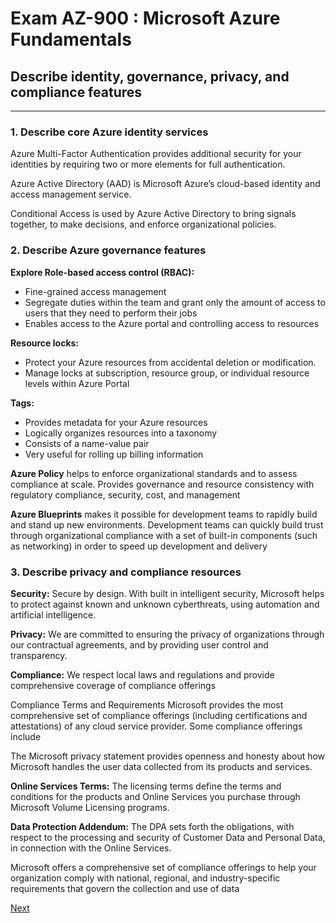 # Exam AZ-900 : Microsoft Azure Fundamentals

## Describe identity, governance, privacy, and compliance features

---

### 1. Describe core Azure identity services 

Azure Multi-Factor Authentication provides additional security for your identities by requiring two or more elements for full authentication. 

Azure Active Directory (AAD) is Microsoft Azure’s cloud-based identity and access management service.

Conditional Access is used by Azure Active Directory to bring signals together, to make decisions, and enforce organizational policies.

### 2. Describe Azure governance features

**Explore Role-based access control (RBAC):**
- Fine-grained access management
- Segregate duties within the team and grant only the amount of access to users that they need to perform their jobs
- Enables access to the Azure portal and controlling access to resources

**Resource locks:**
- Protect your Azure resources from accidental deletion or modification. 
- Manage locks at subscription, resource group, or individual resource levels within Azure Portal

**Tags:**
- Provides metadata for your Azure resources
- Logically organizes resources into a taxonomy
- Consists of a name-value pair
- Very useful for rolling up billing information

**Azure Policy** helps to enforce organizational standards and to assess compliance at scale. Provides governance and resource consistency with regulatory compliance, security, cost, and management

**Azure Blueprints** makes it possible for development teams to rapidly build and stand up new environments. Development teams can quickly build trust through organizational compliance with a set of built-in components (such as networking) in order to speed up development and delivery

### 3. Describe privacy and compliance resources

**Security:** Secure by design. With built in intelligent security, Microsoft helps to protect against known and unknown cyberthreats, using automation and artificial intelligence.

**Privacy:** We are committed to ensuring the privacy of organizations through our contractual agreements, and by providing user control and transparency.

**Compliance:** We respect local laws and regulations and provide comprehensive coverage of compliance offerings

Compliance Terms and Requirements Microsoft provides the most comprehensive set of compliance offerings (including certifications and attestations) of any cloud service provider. Some compliance offerings include

The Microsoft privacy statement provides openness and honesty about how Microsoft 
handles the user data collected from its products and services.

**Online Services Terms:** The licensing terms define the terms and conditions for the products and Online Services you purchase through Microsoft Volume Licensing programs.

**Data Protection Addendum:** The DPA sets forth the obligations, with respect to the processing and security of Customer Data and Personal Data, in connection with the Online Services.

Microsoft offers a comprehensive set of compliance offerings to help your organization comply with national, regional, and industry-specific requirements that govern the collection and use of data

[Next](06-COST.md)